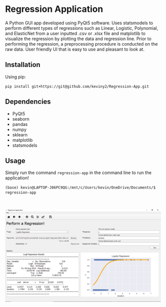 # Regression Application
A Python GUI app developed using PyQt5 software. Uses statsmodels to perform different types of regressions such as Linear, Logistic, Polynomial, and ElasticNet from a user inputted .csv or .xlsx file and matplotlib to visualize the regression by plotting the data and regression line. Prior to performing the regression, a preprocessing procedure is conducted on the raw data. User friendly UI that is easy to use and pleasant to look at.

## Installation
Using pip:
```
pip install git+https://git@github.com/keviny2/Regression-App.git
```

## Dependencies
- PyQt5
- seaborn
- pandas
- numpy
- sklearn
- matplotlib
- statsmodels

## Usage
Simply run the command `regression-app` in the command line to run the application!

```
(base) kevin@LAPTOP-J06PC9QG:/mnt/c/Users/kevin/OneDrive/Documents/$ regression-app
```

<br>

![](images/screenshot.PNG)
